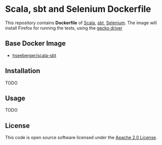 # Scala, sbt and Selenium Dockerfile

This repository contains **Dockerfile** of [Scala](http://www.scala-lang.org), [sbt](http://www.scala-sbt.org), [Selenium](http://docs.seleniumhq.org/).
The image will install Firefox for running the tests, using the [gecko driver](https://github.com/mozilla/geckodriver)

## Base Docker Image ##

* [hseeberger/scala-sbt](https://github.com/hseeberger/scala-sbt)

## Installation ##

TODO


## Usage ##

TODO


## License ##

This code is open source software licensed under the [Apache 2.0 License]("http://www.apache.org/licenses/LICENSE-2.0.html").